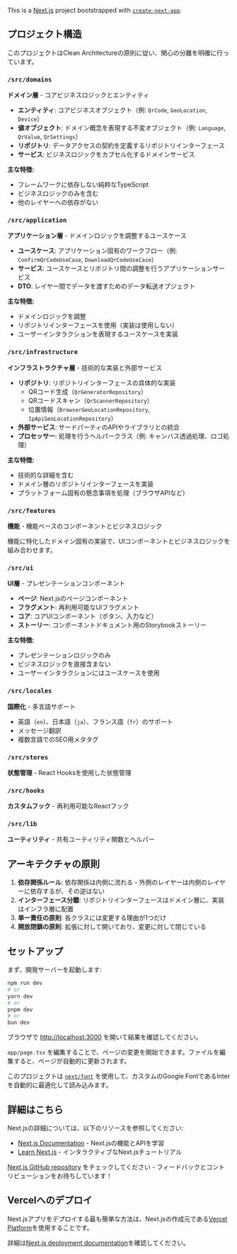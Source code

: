 This is a [Next.js](https://nextjs.org/) project bootstrapped with [`create-next-app`](https://github.com/vercel/next.js/tree/canary/packages/create-next-app).

## プロジェクト構造

このプロジェクトはClean Architectureの原則に従い、関心の分離を明確に行っています。

### `/src/domains`
**ドメイン層** - コアビジネスロジックとエンティティ

- **エンティティ**: コアビジネスオブジェクト（例: `QrCode`, `GeoLocation`, `Device`）
- **値オブジェクト**: ドメイン概念を表現する不変オブジェクト（例: `Language`, `QrValue`, `QrSettings`）
- **リポジトリ**: データアクセスの契約を定義するリポジトリインターフェース
- **サービス**: ビジネスロジックをカプセル化するドメインサービス

**主な特徴:**
- フレームワークに依存しない純粋なTypeScript
- ビジネスロジックのみを含む
- 他のレイヤーへの依存がない

### `/src/application`
**アプリケーション層** - ドメインロジックを調整するユースケース

- **ユースケース**: アプリケーション固有のワークフロー（例: `ConfirmQrCodeUseCase`, `DownloadQrCodeUseCase`）
- **サービス**: ユースケースとリポジトリ間の調整を行うアプリケーションサービス
- **DTO**: レイヤー間でデータを渡すためのデータ転送オブジェクト

**主な特徴:**
- ドメインロジックを調整
- リポジトリインターフェースを使用（実装は使用しない）
- ユーザーインタラクションを表現するユースケースを実装

### `/src/infrastructure`
**インフラストラクチャ層** - 技術的な実装と外部サービス

- **リポジトリ**: リポジトリインターフェースの具体的な実装
  - QRコード生成（`QrGeneratorRepository`）
  - QRコードスキャン（`QrScannerRepository`）
  - 位置情報（`BrowserGeoLocationRepository`, `IpApiGeoLocationRepository`）
- **外部サービス**: サードパーティのAPIやライブラリとの統合
- **プロセッサー**: 処理を行うヘルパークラス（例: キャンバス透過処理、ロゴ処理）

**主な特徴:**
- 技術的な詳細を含む
- ドメイン層のリポジトリインターフェースを実装
- プラットフォーム固有の懸念事項を処理（ブラウザAPIなど）

### `/src/features`
**機能** - 機能ベースのコンポーネントとビジネスロジック

機能に特化したドメイン固有の実装で、UIコンポーネントとビジネスロジックを組み合わせます。

### `/src/ui`
**UI層** - プレゼンテーションコンポーネント

- **ページ**: Next.jsのページコンポーネント
- **フラグメント**: 再利用可能なUIフラグメント
- **コア**: コアUIコンポーネント（ボタン、入力など）
- **ストーリー**: コンポーネントドキュメント用のStorybookストーリー

**主な特徴:**
- プレゼンテーションロジックのみ
- ビジネスロジックを直接含まない
- ユーザーインタラクションにはユースケースを使用

### `/src/locales`
**国際化** - 多言語サポート

- 英語（`en`）、日本語（`ja`）、フランス語（`fr`）のサポート
- メッセージ翻訳
- 複数言語でのSEO用メタタグ

### `/src/stores`
**状態管理** - React Hooksを使用した状態管理

### `/src/hooks`
**カスタムフック** - 再利用可能なReactフック

### `/src/lib`
**ユーティリティ** - 共有ユーティリティ関数とヘルパー

## アーキテクチャの原則

1. **依存関係ルール**: 依存関係は内側に流れる - 外側のレイヤーは内側のレイヤーに依存するが、その逆はない
2. **インターフェース分離**: リポジトリインターフェースはドメイン層に、実装はインフラ層に配置
3. **単一責任の原則**: 各クラスには変更する理由が1つだけ
4. **開放閉鎖の原則**: 拡張に対して開いており、変更に対して閉じている

## セットアップ

まず、開発サーバーを起動します:

```bash
npm run dev
# or
yarn dev
# or
pnpm dev
# or
bun dev
```

ブラウザで [http://localhost:3000](http://localhost:3000) を開いて結果を確認してください。

`app/page.tsx` を編集することで、ページの変更を開始できます。ファイルを編集すると、ページが自動的に更新されます。

このプロジェクトは [`next/font`](https://nextjs.org/docs/basic-features/font-optimization) を使用して、カスタムのGoogle FontであるInterを自動的に最適化して読み込みます。

## 詳細はこちら

Next.jsの詳細については、以下のリソースを参照してください:

- [Next.js Documentation](https://nextjs.org/docs) - Next.jsの機能とAPIを学習
- [Learn Next.js](https://nextjs.org/learn) - インタラクティブなNext.jsチュートリアル

[Next.js GitHub repository](https://github.com/vercel/next.js/) をチェックしてください - フィードバックとコントリビューションをお待ちしています！

## Vercelへのデプロイ

Next.jsアプリをデプロイする最も簡単な方法は、Next.jsの作成元である[Vercel Platform](https://vercel.com/new?utm_medium=default-template&filter=next.js&utm_source=create-next-app&utm_campaign=create-next-app-readme)を使用することです。

詳細は[Next.js deployment documentation](https://nextjs.org/docs/deployment)を確認してください。
